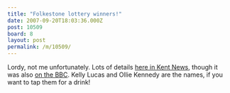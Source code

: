 ```yaml
---
title: "Folkestone lottery winners!"
date: 2007-09-20T18:03:36.000Z
post: 10509
board: 8
layout: post
permalink: /m/10509/
---
```

Lordy, not me unfortunately. Lots of details <a href="http://www.kentnews.co.uk/kent-news/Lotto-winner-denies-hoodie-claims-newsinkent5284.aspx">here in Kent News</a>, though it was also <a href="http://news.bbc.co.uk/1/hi/england/kent/7002911.stm">on the BBC</a>. Kelly Lucas and Ollie Kennedy are the names, if you want to tap them for a drink!
